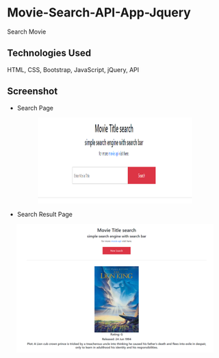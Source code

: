 # Movie-Search-API-App-Jquery
Search Movie  

## Technologies Used
HTML, CSS, Bootstrap, JavaScript, jQuery, API

## Screenshot
* Search Page
<p align="center">
  <img width="360" height="200" src="./images/movieSearchMainPage.PNG">
</p>

* Search Result Page
<p align="center">
  <img width="460" height="300" src="./images/searchResultPage.PNG">
</p>


